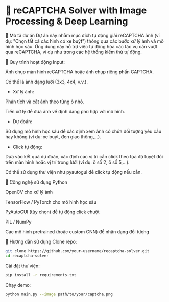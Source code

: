 # 🧠 reCAPTCHA Solver with Image Processing & Deep Learning
📝 Mô tả dự án
Dự án này nhằm mục đích tự động giải reCAPTCHA ảnh (ví dụ: "Chọn tất cả các hình có xe buýt") thông qua các bước xử lý ảnh và mô hình học sâu. Ứng dụng này hỗ trợ việc tự động hóa các tác vụ cần vượt qua reCAPTCHA, ví dụ như trong các hệ thống kiểm thử tự động.

📌 Quy trình hoạt động
Input:

Ảnh chụp màn hình reCAPTCHA hoặc ảnh chụp riêng phần CAPTCHA.

Có thể là ảnh dạng lưới (3x3, 4x4, v.v.).

+ Xử lý ảnh:

Phân tích và cắt ảnh theo từng ô nhỏ.

Tiền xử lý để đưa ảnh về định dạng phù hợp với mô hình.

+ Dự đoán:

Sử dụng mô hình học sâu để xác định xem ảnh có chứa đối tượng yêu cầu hay không (ví dụ: xe buýt, đèn giao thông,...).

+ Click tự động:

Dựa vào kết quả dự đoán, xác định các vị trí cần click theo tọa độ tuyệt đối trên màn hình hoặc vị trí trong lưới (ví dụ: ô số 2, ô số 5,...).

Có thể sử dụng thư viện như pyautogui để click tự động nếu cần.

🧰 Công nghệ sử dụng
Python

OpenCV cho xử lý ảnh

TensorFlow / PyTorch cho mô hình học sâu

PyAutoGUI (tùy chọn) để tự động click chuột

PIL / NumPy

Các mô hình pretrained (hoặc custom CNN) để nhận dạng đối tượng

🚀 Hướng dẫn sử dụng
Clone repo:
```bash
git clone https://github.com/your-username/recaptcha-solver.git
cd recaptcha-solver
``` 

Cài đặt thư viện:
```bash
pip install -r requirements.txt
```

Chạy demo:
```bash 
python main.py --image path/to/your/captcha.png
```
